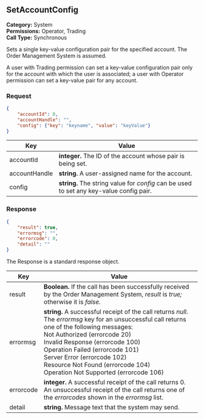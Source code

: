 ## SetAccountConfig

**Category:** System<br />**Permissions:** Operator, Trading<br />**Call Type:** Synchronous

Sets a single key-value configuration pair for the specified account. The Order Management System is assumed.

A user with Trading permission can set a key-value configuration pair only for the account with which the user is associated; a user with Operator permission can set a key-value pair for any account.

### Request

```json
{
    "accountId": 0,
    "accountHandle": "",
    "config": {"key": "keyname", "value": "keyValue"}
}
```

| Key           | Value                                                       |
| ------------- | ----------------------------------------------------------- |
| accountId     | **integer.** The ID of the account whose pair is being set. |
| accountHandle | **string.** A user-assigned name for the account.           |
| config        | **string.** The string value for *config* can be used to set any key-value config pair.   |

### Response

```json
{
    "result": true,
    "errormsg": "",
    "errorcode": 0,
    "detail": ""
}
```
The Response is a standard response object.

| Key       | Value                                                        |
| --------- | ------------------------------------------------------------ |
| result    | **Boolean.** If the call has been successfully received by the Order Management System, *result* is *true;* otherwise it is *false.* |
| errormsg  | **string.** A successful receipt of the call returns *null.* The *errormsg* key for an unsuccessful call returns one of the following messages:<br />Not Authorized (errorcode 20)<br />Invalid Response (errorcode 100)<br />Operation Failed (errorcode 101)<br />Server Error (errorcode 102)<br />Resource Not Found (errorcode 104)<br />Operation Not Supported (errorcode 106) |
| errorcode | **integer.** A successful receipt of the call returns 0. An unsuccessful receipt of the call returns one of the *errorcodes* shown in the *errormsg* list. |
| detail    | **string.** Message text that the system may send.           |


